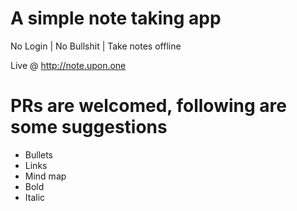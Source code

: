 # A simple note taking app

No Login | No Bullshit | Take notes offline

Live @ <a href="http://note.upon.one">http://note.upon.one</a>

# PRs are welcomed, following are some suggestions

- Bullets
- Links
- Mind map
- Bold
- Italic
